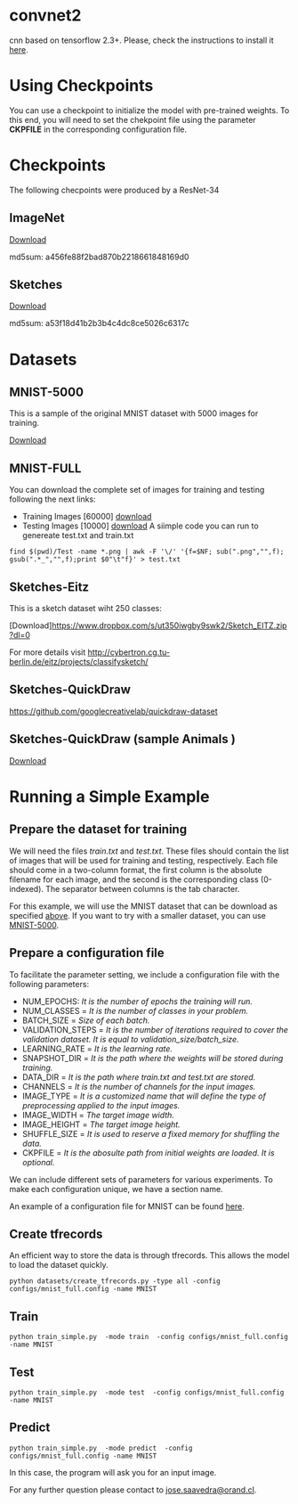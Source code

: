 # convnet2
cnn based on tensorflow 2.3+. Please, check the instructions to install it [here](https://www.tensorflow.org/install/gpu#ubuntu_1804_cuda_101).
# Using Checkpoints
You can use a checkpoint to initialize the model with pre-trained weights. To this end, you will need  to set the chekpoint file using the parameter **CKPFILE** in the corresponding configuration file.
# Checkpoints 
The following checpoints were produced by a ResNet-34
## ImageNet
[Download](https://www.dropbox.com/s/ea61crvnckf96ez/imagenet_045.h5)

md5sum: a456fe88f2bad870b2218661848169d0  

## Sketches

[Download](https://www.dropbox.com/s/kb443ulitvipixy/sketch_050.h5)

md5sum: a53f18d41b2b3b4c4dc8ce5026c6317c
<a name="datasets"></a>
# Datasets
<a name="mnist5000"></a>
## MNIST-5000
This is a sample of the original MNIST dataset with 5000 images for training.

[Download](https://www.dropbox.com/s/abi61g7adjdbmih/MNIST-5000.zip)
## MNIST-FULL
You can download the complete set of images for training and testing following the next links:
- Training Images [60000] [download](https://www.dropbox.com/s/knvoss1iukj42pk/mnist_train.gzip)
- Testing Images [10000]  [download](https://www.dropbox.com/s/6lmn4fre326cty2/mnist_test.gzip)
A siimple code you can run to genereate test.txt and train.txt
```
find $(pwd)/Test -name *.png | awk -F '\/' '{f=$NF; sub(".png","",f); gsub(".*_","",f);print $0"\t"f}' > test.txt
```
## Sketches-Eitz
This is a sketch dataset wiht 250 classes:

[Download]https://www.dropbox.com/s/ut350iwgby9swk2/Sketch_EITZ.zip?dl=0

For more details visit http://cybertron.cg.tu-berlin.de/eitz/projects/classifysketch/
## Sketches-QuickDraw
https://github.com/googlecreativelab/quickdraw-dataset
## Sketches-QuickDraw (sample Animals )
[Download](https://www.dropbox.com/sh/hsqjv0kd13xda3g/AABYkVk0ruG85s4aL4C1nDKaa)

# Running a Simple Example
## Prepare the dataset for training

We will need the files *train.txt* and *test.txt*. These files should contain the list of images that will be used for training and testing, respectively. Each file should come in a two-column format, the first column is the absolute filename for each image, and the second is the corresponding class (0-indexed). The separator between columns is the tab character.

For this example, we will use the MNIST dataset that can be download as specified [above](#datasets). If you want to try with a smaller dataset, you can use [MNIST-5000](#mnist5000).

## Prepare a configuration file

To facilitate the parameter setting, we include a configuration file with the following parameters:
- NUM_EPOCHS: *It is the number of epochs the training will run.*
- NUM_CLASSES = *It is the number of classes in your problem.*
- BATCH_SIZE = *Size of each batch.*
- VALIDATION_STEPS = *It is the number of iterations required to cover the validation dataset. It is equal to validation_size/batch_size.*
- LEARNING_RATE = *It is the learning rate.*
- SNAPSHOT_DIR = *It is the path where the weights will be stored during training.*
- DATA_DIR = *It is the path where train.txt and test.txt are stored.*
- CHANNELS = *It is the number of channels for the input images.*
- IMAGE_TYPE = *It is a customized name that will define the type of preprocessing applied to the input images.*
- IMAGE_WIDTH = *The target image width.*
- IMAGE_HEIGHT = *The target image height.*
- SHUFFLE_SIZE = *It is used to reserve a fixed memory for shuffling the data.*
- CKPFILE = *It is the abosulte path from initial weights are loaded. It is optional.*

We can include different sets of parameters for various experiments. To make each configuration unique, we have a section name.

An example of a configuration file for MNIST can be found [here](configs/mnist_full.config). 

## Create tfrecords 
An efficient way to store the data is through tfrecords. This allows the model to load the dataset quickly. 
```
python datasets/create_tfrecords.py -type all -config configs/mnist_full.config -name MNIST
```
## Train
```
python train_simple.py  -mode train  -config configs/mnist_full.config -name MNIST
```
## Test
```
python train_simple.py  -mode test  -config configs/mnist_full.config -name MNIST
```
## Predict
```
python train_simple.py  -mode predict  -config configs/mnist_full.config -name MNIST
```
In this case, the program will ask you for an input image.

For any further question please contact to jose.saavedra@orand.cl.
